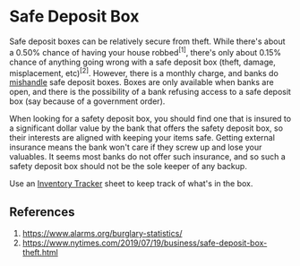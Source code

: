 # Safe Deposit Box

Safe deposit boxes can be relatively secure from theft. While there's about a 0.50% chance of having your house robbed<sup>[1]</sup>, there's only about 0.15% chance of anything going wrong with a safe deposit box (theft, damage, misplacement, etc)<sup>[2]</sup>. However, there is a monthly charge, and banks do [mishandle](https://www.nytimes.com/2019/07/19/business/safe-deposit-box-theft.html) safe deposit boxes. Boxes are only available when banks are open, and there is the possibility of a bank refusing access to a safe deposit box (say because of a government order).

When looking for a safety deposit box, you should find one that is insured to a significant dollar value by the bank that offers the safety deposit box, so their interests are aligned with keeping your items safe. Getting external insurance means the bank won't care if they screw up and lose your valuables. It seems most banks do not offer such insurance, and so such a safety deposit box should not be the sole keeper of any backup.

Use an [Inventory Tracker](Inventory-Tracker.md) sheet to keep track of what's in the box.

## References

1. https://www.alarms.org/burglary-statistics/
2. https://www.nytimes.com/2019/07/19/business/safe-deposit-box-theft.html